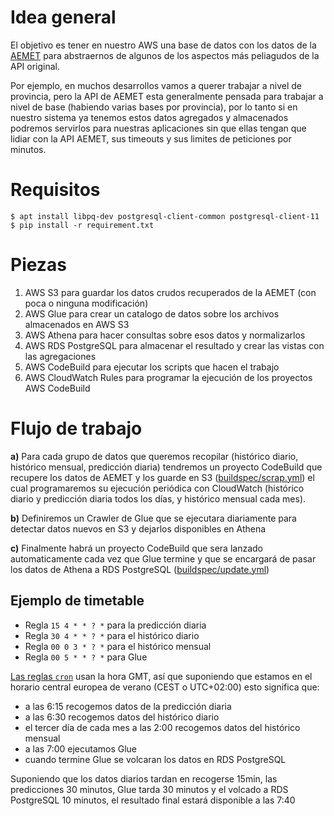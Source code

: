 # Idea general

El objetivo es tener en nuestro AWS una base de datos con los
datos de la [AEMET](https://opendata.aemet.es/centrodedescargas/productosAEMET)
para abstraernos de algunos de los aspectos más peliagudos de la API original.

Por ejemplo, en muchos desarrollos vamos a querer trabajar a nivel de provincia,
pero la API de AEMET esta generalmente pensada para trabajar a nivel de base
(habiendo varias bases por provincia), por lo tanto si en nuestro sistema ya
tenemos estos datos agregados y almacenados podremos servirlos para nuestras
aplicaciones sin que ellas tengan que lidiar con la API AEMET, sus timeouts
y sus limites de peticiones por minutos.

# Requisitos

```console
$ apt install libpq-dev postgresql-client-common postgresql-client-11
$ pip install -r requirement.txt
```

# Piezas

1. AWS S3 para guardar los datos crudos recuperados de la AEMET (con poca o ninguna modificación)
2. AWS Glue para crear un catalogo de datos sobre los archivos almacenados en AWS S3
3. AWS Athena para hacer consultas sobre esos datos y normalizarlos
4. AWS RDS PostgreSQL para almacenar el resultado y crear las vistas con las agregaciones
5. AWS CodeBuild para ejecutar los scripts que hacen el trabajo
6. AWS CloudWatch Rules para programar la ejecución de los proyectos AWS CodeBuild

# Flujo de trabajo

**a)** Para cada grupo de datos que queremos recopilar
(histórico diario, histórico mensual, predicción diaria) tendremos un proyecto
CodeBuild que recupere los datos de AEMET y los guarde en S3
([buildspec/scrap.yml](buildspec/scrap.yml))
el cual programaremos su ejecución periódica con  CloudWatch
(histórico diario y predicción diaria todos los días, y histórico mensual cada mes).

**b)** Definiremos un Crawler de Glue que se ejecutara diariamente para
detectar datos nuevos en S3 y dejarlos disponibles en Athena

**c)** Finalmente habrá un proyecto CodeBuild que sera lanzado automaticamente
cada vez que Glue termine y que se encargará de pasar los datos de Athena
a RDS PostgreSQL ([buildspec/update.yml](buildspec/update.yml))

## Ejemplo de timetable

* Regla `15 4 * * ? *` para la predicción diaria
* Regla `30 4 * * ? *` para el histórico diario
* Regla `00 0 3 * ? *` para el histórico mensual
* Regla `00 5 * * ? *` para Glue

[Las reglas `cron`](https://docs.aws.amazon.com/AmazonCloudWatch/latest/events/ScheduledEvents.html)
usan la hora GMT, así que suponiendo que estamos en
el horario central europea de verano (CEST o UTC+02:00) esto significa
que:

* a las 6:15 recogemos datos de la predicción diaria
* a las 6:30 recogemos datos del histórico diario
* el tercer día de cada mes a las 2:00 recogemos datos del histórico mensual
* a las 7:00 ejecutamos Glue
* cuando termine Glue se volcaran los datos en RDS PostgreSQL

Suponiendo que los datos diarios tardan en recogerse 15min, las predicciones
30 minutos, Glue tarda 30 minutos y el volcado a RDS PostgreSQL 10 minutos,
el resultado final estará disponible a las 7:40
